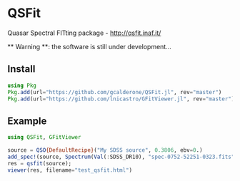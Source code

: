 # QSFit

Quasar Spectral FITting package - http://qsfit.inaf.it/

** Warning **: the software is still under development...


## Install
```julia
using Pkg
Pkg.add(url="https://github.com/gcalderone/QSFit.jl", rev="master")
Pkg.add(url="https://github.com/lnicastro/GFitViewer.jl", rev="master")
```

## Example
```julia
using QSFit, GFitViewer

source = QSO{DefaultRecipe}("My SDSS source", 0.3806, ebv=0.)
add_spec!(source, Spectrum(Val(:SDSS_DR10), "spec-0752-52251-0323.fits"))
res = qsfit(source);
viewer(res, filename="test_qsfit.html")
```
